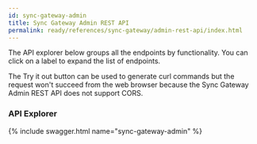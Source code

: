 ```yaml
---
id: sync-gateway-admin
title: Sync Gateway Admin REST API
permalink: ready/references/sync-gateway/admin-rest-api/index.html
---
```


The API explorer below groups all the endpoints by functionality. You can click on a label to expand the list of endpoints.

The Try it out button can be used to generate curl commands but the request won't succeed from the web browser because the Sync Gateway Admin REST API does not support CORS.

### API Explorer

{% include swagger.html name="sync-gateway-admin" %}